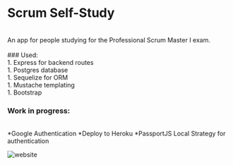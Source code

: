  # Scrum Self-Study
<br>
An app for people studying for the Professional Scrum Master I exam.
<br>
<br>
### Used:
<br>
1. Express for backend routes
<br>
1. Postgres database
<br>
1. Sequelize for ORM
<br>
1. Mustache templating
<br>
1. Bootstrap


### Work in progress:
<br>
*Google Authentication
*Deploy to Heroku
*PassportJS Local Strategy for authentication

![website](https://i.imgur.com/giVE1CF.png)
